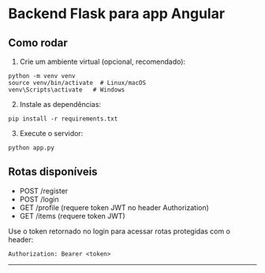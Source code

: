 # Backend Flask para app Angular

## Como rodar

1. Crie um ambiente virtual (opcional, recomendado):
```
python -m venv venv
source venv/bin/activate  # Linux/macOS
venv\Scripts\activate   # Windows
```

2. Instale as dependências:
```
pip install -r requirements.txt
```

3. Execute o servidor:
```
python app.py
```

## Rotas disponíveis

- POST /register
- POST /login
- GET /profile (requere token JWT no header Authorization)
- GET /items (requere token JWT)

Use o token retornado no login para acessar rotas protegidas com o header:

```
Authorization: Bearer <token>
```

---